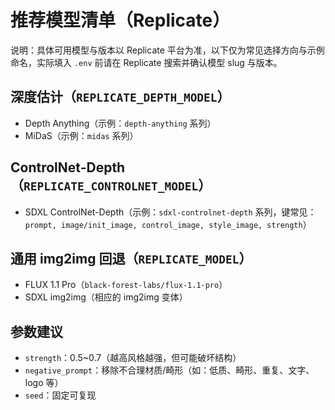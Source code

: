 # 推荐模型清单（Replicate）

说明：具体可用模型与版本以 Replicate 平台为准，以下仅为常见选择方向与示例命名，实际填入 `.env` 前请在 Replicate 搜索并确认模型 slug 与版本。

## 深度估计（`REPLICATE_DEPTH_MODEL`）
- Depth Anything（示例：`depth-anything` 系列）
- MiDaS（示例：`midas` 系列）

## ControlNet-Depth（`REPLICATE_CONTROLNET_MODEL`）
- SDXL ControlNet-Depth（示例：`sdxl-controlnet-depth` 系列，键常见：`prompt, image/init_image, control_image, style_image, strength`）

## 通用 img2img 回退（`REPLICATE_MODEL`）
- FLUX 1.1 Pro（`black-forest-labs/flux-1.1-pro`）
- SDXL img2img（相应的 img2img 变体）

## 参数建议
- `strength`：0.5~0.7（越高风格越强，但可能破坏结构）
- `negative_prompt`：移除不合理材质/畸形（如：低质、畸形、重复、文字、logo 等）
- `seed`：固定可复现

